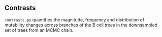 ## Contrasts ##

```contrasts.py``` quantifies the magnitude, frequency and distribution of mutability changes across branches of the B cell trees in the downsampled set of trees from an MCMC chain.
